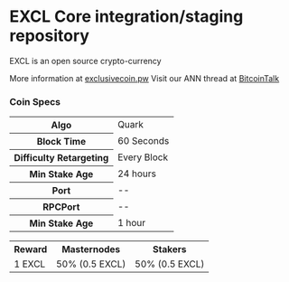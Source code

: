 EXCL Core integration/staging repository
=====================================

EXCL is an open source crypto-currency

More information at [exclusivecoin.pw](https://exclusivecoin.pw/)
Visit our ANN thread at [BitcoinTalk](https://bitcointalk.org/index.php?topic=1546005)

### Coin Specs
<table>
<tr><th>Algo</th><td>Quark</td></tr>
<tr><th>Block Time</th><td>60 Seconds</td></tr>
<tr><th>Difficulty Retargeting</th><td>Every Block</td></tr>
<tr><th>Min Stake Age</th><td>24 hours</td></tr>
<tr><th>Port</th><td> -- </td></tr>
<tr><th>RPCPort</th><td> -- </td></tr>
<tr><th>Min Stake Age</th><td>1 hour</td></tr>
</table>

<table>
<tr><th>Reward</th><th>Masternodes</th><th>Stakers</th></tr>
<tr><td>1 EXCL</td><td>50% (0.5 EXCL)</td><td>50% (0.5 EXCL)</td></tr>
</table>



  
